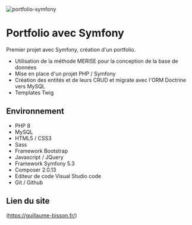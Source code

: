 ![portfolio-symfony](https://user-images.githubusercontent.com/79690181/142198315-91e51488-c2e3-4c68-be68-64bd1e5f6b8f.png)

# Portfolio avec Symfony

Premier projet avec Symfony, création d'un portfolio.

* Utilisation de la méthode MERISE pour la conception de la base de données
* Mise en place d'un projet PHP / Symfony
* Création des entités et de leurs CRUD et migrate avec l'ORM Doctrine vers MySQL
* Templates Twig

## Environnement

* PHP 8
* MySQL
* HTML5 / CSS3
* Sass
* Framework Bootstrap
* Javascript / JQuery
* Framework Symfony 5.3
* Composer 2.0.13
* Editeur de code Visual Studio code
* Git / Github

## Lien du site

(https://guillaume-bisson.fr/)

